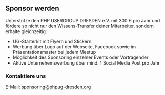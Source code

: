 ## Sponsor werden
 
Unterstütze den PHP USERGROUP DRESDEN e.V. mit 300 &euro; pro Jahr und fördere so nicht nur den Wissens-Transfer deiner Mitarbeiter, sondern erhalte gleichzeitig:

* UG-Starterkit mit Flyern und Stickern
* Werbung über Logo auf der Webseite, Facebook sowie im Präsentationsmaster bei jedem Meetup
* Möglichkeit des Sponsoring einzelner Events oder Vortragender
* Aktive Unternehemswerbung über mind. 1 Social Media Post pro Jahr

### Kontaktiere uns 

E-Mail: <sponsoring@phpug-dresden.org>

